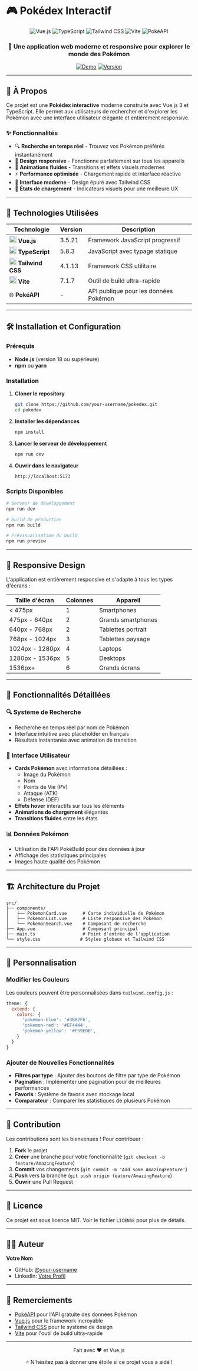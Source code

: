 # 🎮 Pokédex Interactif

<div align="center">
  <img src="https://img.shields.io/badge/Vue.js-35495E?style=for-the-badge&logo=vue.js&logoColor=4FC08D" alt="Vue.js">
  <img src="https://img.shields.io/badge/TypeScript-007ACC?style=for-the-badge&logo=typescript&logoColor=white" alt="TypeScript">
  <img src="https://img.shields.io/badge/Tailwind_CSS-38B2AC?style=for-the-badge&logo=tailwind-css&logoColor=white" alt="Tailwind CSS">
  <img src="https://img.shields.io/badge/Vite-B73E9E?style=for-the-badge&logo=vite&logoColor=FFD43B" alt="Vite">
  <img src="https://img.shields.io/badge/API-PokéAPI-blue?style=for-the-badge" alt="PokéAPI">
</div>

<div align="center">
  <h3>🌟 Une application web moderne et responsive pour explorer le monde des Pokémon</h3>
  
  [![Demo](https://img.shields.io/badge/Live_Demo-Visiter-brightgreen?style=for-the-badge&logo=vercel)](https://your-demo-link.com)
  [![Version](https://img.shields.io/badge/Version-1.0.0-blue?style=for-the-badge)](https://github.com/your-username/pokedex)
</div>

---

## 📖 À Propos

Ce projet est une **Pokédex interactive** moderne construite avec Vue.js 3 et TypeScript. Elle permet aux utilisateurs de rechercher et d'explorer les Pokémon avec une interface utilisateur élégante et entièrement responsive.

### ✨ Fonctionnalités

- 🔍 **Recherche en temps réel** - Trouvez vos Pokémon préférés instantanément
- 📱 **Design responsive** - Fonctionne parfaitement sur tous les appareils
- 🎨 **Animations fluides** - Transitions et effets visuels modernes
- ⚡ **Performance optimisée** - Chargement rapide et interface réactive
- 🌈 **Interface moderne** - Design épuré avec Tailwind CSS
- 🔄 **États de chargement** - Indicateurs visuels pour une meilleure UX

---

## 🚀 Technologies Utilisées

<div align="center">

| Technologie | Version | Description |
|-------------|---------|-------------|
| <img src="https://cdn.jsdelivr.net/gh/devicons/devicon@latest/icons/vuejs/vuejs-original.svg" width="20" height="20"> **Vue.js** | 3.5.21 | Framework JavaScript progressif |
| <img src="https://cdn.jsdelivr.net/gh/devicons/devicon@latest/icons/typescript/typescript-original.svg" width="20" height="20"> **TypeScript** | 5.8.3 | JavaScript avec typage statique |
| <img src="https://cdn.jsdelivr.net/gh/devicons/devicon@latest/icons/tailwindcss/tailwindcss-original.svg" width="20" height="20"> **Tailwind CSS** | 4.1.13 | Framework CSS utilitaire |
| <img src="https://cdn.jsdelivr.net/gh/devicons/devicon@latest/icons/vitejs/vitejs-original.svg" width="20" height="20"> **Vite** | 7.1.7 | Outil de build ultra-rapide |
| 🌐 **PokéAPI** | - | API publique pour les données Pokémon |

</div>

---

## 🛠️ Installation et Configuration

### Prérequis

- **Node.js** (version 18 ou supérieure)
- **npm** ou **yarn**

### Installation

1. **Cloner le repository**
   ```bash
   git clone https://github.com/your-username/pokedex.git
   cd pokedex
   ```

2. **Installer les dépendances**
   ```bash
   npm install
   ```

3. **Lancer le serveur de développement**
   ```bash
   npm run dev
   ```

4. **Ouvrir dans le navigateur**
   ```
   http://localhost:5173
   ```

### Scripts Disponibles

```bash
# Serveur de développement
npm run dev

# Build de production
npm run build

# Prévisualisation du build
npm run preview
```

---

## 📱 Responsive Design

L'application est entièrement responsive et s'adapte à tous les types d'écrans :

| Taille d'écran | Colonnes | Appareil |
|----------------|----------|----------|
| < 475px | 1 | Smartphones |
| 475px - 640px | 2 | Grands smartphones |
| 640px - 768px | 2 | Tablettes portrait |
| 768px - 1024px | 3 | Tablettes paysage |
| 1024px - 1280px | 4 | Laptops |
| 1280px - 1536px | 5 | Desktops |
| 1536px+ | 6 | Grands écrans |

---

## 🎯 Fonctionnalités Détaillées

### 🔍 Système de Recherche
- Recherche en temps réel par nom de Pokémon
- Interface intuitive avec placeholder en français
- Résultats instantanés avec animation de transition

### 🎨 Interface Utilisateur
- **Cards Pokémon** avec informations détaillées :
  - Image du Pokémon
  - Nom
  - Points de Vie (PV)
  - Attaque (ATK)
  - Défense (DEF)
- **Effets hover** interactifs sur tous les éléments
- **Animations de chargement** élégantes
- **Transitions fluides** entre les états

### 📊 Données Pokémon
- Utilisation de l'API PokéBuild pour des données à jour
- Affichage des statistiques principales
- Images haute qualité des Pokémon

---

## 🏗️ Architecture du Projet

```
src/
├── components/
│   ├── PokemonCard.vue      # Carte individuelle de Pokémon
│   ├── PokemonList.vue      # Liste responsive des Pokémon
│   └── PokemonSearch.vue    # Composant de recherche
├── App.vue                  # Composant principal
├── main.ts                  # Point d'entrée de l'application
└── style.css               # Styles globaux et Tailwind CSS
```

---

## 🎨 Personnalisation

### Modifier les Couleurs
Les couleurs peuvent être personnalisées dans `tailwind.config.js` :

```javascript
theme: {
  extend: {
    colors: {
      'pokemon-blue': '#3B82F6',
      'pokemon-red': '#EF4444',
      'pokemon-yellow': '#F59E0B',
    }
  }
}
```

### Ajouter de Nouvelles Fonctionnalités
- **Filtres par type** : Ajouter des boutons de filtre par type de Pokémon
- **Pagination** : Implémenter une pagination pour de meilleures performances
- **Favoris** : Système de favoris avec stockage local
- **Comparateur** : Comparer les statistiques de plusieurs Pokémon

---

## 🤝 Contribution

Les contributions sont les bienvenues ! Pour contribuer :

1. **Fork** le projet
2. **Créer** une branche pour votre fonctionnalité (`git checkout -b feature/AmazingFeature`)
3. **Commit** vos changements (`git commit -m 'Add some AmazingFeature'`)
4. **Push** vers la branche (`git push origin feature/AmazingFeature`)
5. **Ouvrir** une Pull Request

---

## 📄 Licence

Ce projet est sous licence MIT. Voir le fichier `LICENSE` pour plus de détails.

---

## 👨‍💻 Auteur

**Votre Nom**
- GitHub: [@your-username](https://github.com/your-username)
- LinkedIn: [Votre Profil](https://linkedin.com/in/your-profile)

---

## 🙏 Remerciements

- [PokéAPI](https://pokebuildapi.fr/) pour l'API gratuite des données Pokémon
- [Vue.js](https://vuejs.org/) pour le framework incroyable
- [Tailwind CSS](https://tailwindcss.com/) pour le système de design
- [Vite](https://vitejs.dev/) pour l'outil de build ultra-rapide

---

<div align="center">
  <p>Fait avec ❤️ et Vue.js</p>
  <p>⭐ N'hésitez pas à donner une étoile si ce projet vous a aidé !</p>
</div>
